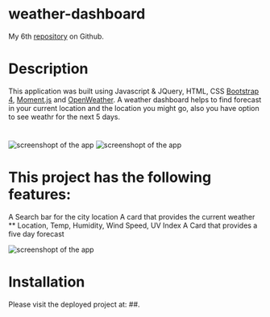 # weather-dashboard
My 6th [repository](##) on Github.

# Description

This application was built using Javascript & JQuery, HTML, CSS [Bootstrap 4](https://getbootstrap.com/docs/4.0/getting-started/introduction/), [Moment.js](https://momentjs.com/) and [OpenWeather](https://openweathermap.org). A weather dashboard helps to find forecast in your current location and the location you might go, also you have option to see weathr for the next 5 days.
#
![screenshopt of the app](assets/screenshot1-quiz/screen1.png)
![screenshopt of the app](assets/screenshot-quiz/screen3.png)


# This project has the following features:
A Search bar for the city location
A card that provides the current weather ** Location, Temp, Humidity, Wind Speed, UV Index
A Card that provides a five day forecast

![screenshopt of the app](assets/screenshot-quiz/screen3.png)

# Installation
Please visit the deployed project at: ##.
